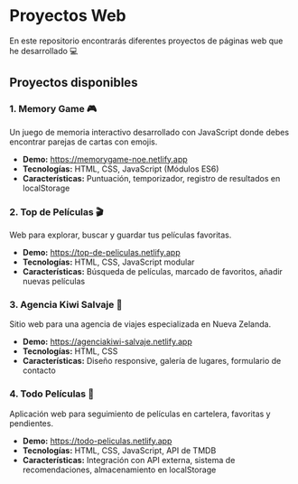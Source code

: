 # Proyectos Web

En este repositorio encontrarás diferentes proyectos de páginas web que he desarrollado 💻

## Proyectos disponibles

### 1. Memory Game 🎮
Un juego de memoria interactivo desarrollado con JavaScript donde debes encontrar parejas de cartas con emojis.
- **Demo:** https://memorygame-noe.netlify.app
- **Tecnologías:** HTML, CSS, JavaScript (Módulos ES6)
- **Características:** Puntuación, temporizador, registro de resultados en localStorage

### 2. Top de Películas 🎬
Web para explorar, buscar y guardar tus películas favoritas.
- **Demo:** https://top-de-peliculas.netlify.app
- **Tecnologías:** HTML, CSS, JavaScript modular
- **Características:** Búsqueda de películas, marcado de favoritos, añadir nuevas películas

### 3. Agencia Kiwi Salvaje 🥝
Sitio web para una agencia de viajes especializada en Nueva Zelanda.
- **Demo:** https://agenciakiwi-salvaje.netlify.app
- **Tecnologías:** HTML, CSS
- **Características:** Diseño responsive, galería de lugares, formulario de contacto

### 4. Todo Películas 🎥
Aplicación web para seguimiento de películas en cartelera, favoritas y pendientes.
- **Demo:** https://todo-peliculas.netlify.app
- **Tecnologías:** HTML, CSS, JavaScript, API de TMDB
- **Características:** Integración con API externa, sistema de recomendaciones, almacenamiento en localStorage
